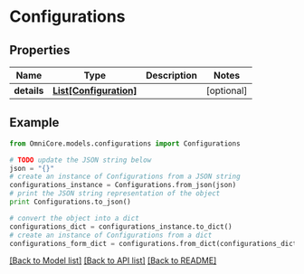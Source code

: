 # Configurations


## Properties
Name | Type | Description | Notes
------------ | ------------- | ------------- | -------------
**details** | [**List[Configuration]**](Configuration.md) |  | [optional] 

## Example

```python
from OmniCore.models.configurations import Configurations

# TODO update the JSON string below
json = "{}"
# create an instance of Configurations from a JSON string
configurations_instance = Configurations.from_json(json)
# print the JSON string representation of the object
print Configurations.to_json()

# convert the object into a dict
configurations_dict = configurations_instance.to_dict()
# create an instance of Configurations from a dict
configurations_form_dict = configurations.from_dict(configurations_dict)
```
[[Back to Model list]](../README.md#documentation-for-models) [[Back to API list]](../README.md#documentation-for-api-endpoints) [[Back to README]](../README.md)


